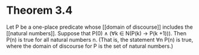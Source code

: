 # Theorem 3.4
Let P be a one-place predicate whose [[domain of discourse]] includes the [[natural numbers]]. Suppose that P(0) $\wedge$ ($\forall$k $\in$ N(P(k) $\rightarrow$ P(k +1))). Then P(n) is true for all natural numbers n. (That is, the statement $\forall$n P(n) is true, where the domain of discourse for P is the set of natural numbers.)